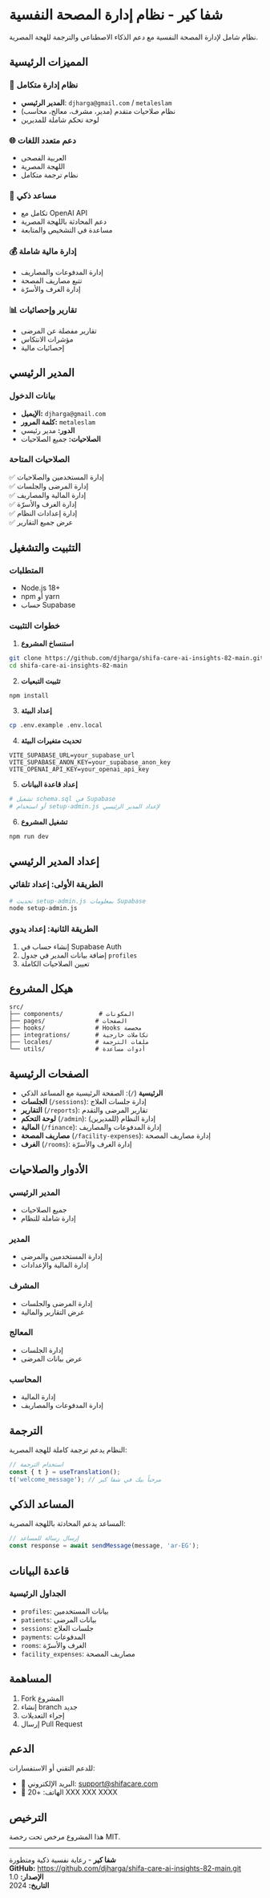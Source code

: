# شفا كير - نظام إدارة المصحة النفسية

نظام شامل لإدارة المصحة النفسية مع دعم الذكاء الاصطناعي والترجمة للهجة المصرية.

## المميزات الرئيسية

### 🔐 نظام إدارة متكامل
- **المدير الرئيسي**: `djharga@gmail.com` / `metaleslam`
- نظام صلاحيات متقدم (مدير، مشرف، معالج، محاسب)
- لوحة تحكم شاملة للمديرين

### 🌐 دعم متعدد اللغات
- العربية الفصحى
- اللهجة المصرية
- نظام ترجمة متكامل

### 🤖 مساعد ذكي
- تكامل مع OpenAI API
- دعم المحادثة باللهجة المصرية
- مساعدة في التشخيص والمتابعة

### 💰 إدارة مالية شاملة
- إدارة المدفوعات والمصاريف
- تتبع مصاريف المصحة
- إدارة الغرف والأسرّة

### 📊 تقارير وإحصائيات
- تقارير مفصلة عن المرضى
- مؤشرات الانتكاس
- إحصائيات مالية

## المدير الرئيسي

### بيانات الدخول
- **الإيميل:** `djharga@gmail.com`
- **كلمة المرور:** `metaleslam`
- **الدور:** مدير رئيسي
- **الصلاحيات:** جميع الصلاحيات

### الصلاحيات المتاحة
✅ إدارة المستخدمين والصلاحيات  
✅ إدارة المرضى والجلسات  
✅ إدارة المالية والمصاريف  
✅ إدارة الغرف والأسرّة  
✅ إدارة إعدادات النظام  
✅ عرض جميع التقارير  

## التثبيت والتشغيل

### المتطلبات
- Node.js 18+
- npm أو yarn
- حساب Supabase

### خطوات التثبيت

1. **استنساخ المشروع**
```bash
git clone https://github.com/djharga/shifa-care-ai-insights-82-main.git
cd shifa-care-ai-insights-82-main
```

2. **تثبيت التبعيات**
```bash
npm install
```

3. **إعداد البيئة**
```bash
cp .env.example .env.local
```

4. **تحديث متغيرات البيئة**
```env
VITE_SUPABASE_URL=your_supabase_url
VITE_SUPABASE_ANON_KEY=your_supabase_anon_key
VITE_OPENAI_API_KEY=your_openai_api_key
```

5. **إعداد قاعدة البيانات**
```bash
# تشغيل schema.sql في Supabase
# أو استخدام setup-admin.js لإعداد المدير الرئيسي
```

6. **تشغيل المشروع**
```bash
npm run dev
```

## إعداد المدير الرئيسي

### الطريقة الأولى: إعداد تلقائي
```bash
# تحديث setup-admin.js بمعلومات Supabase
node setup-admin.js
```

### الطريقة الثانية: إعداد يدوي
1. إنشاء حساب في Supabase Auth
2. إضافة بيانات المدير في جدول `profiles`
3. تعيين الصلاحيات الكاملة

## هيكل المشروع

```
src/
├── components/          # المكونات
├── pages/              # الصفحات
├── hooks/              # Hooks مخصصة
├── integrations/       # تكاملات خارجية
├── locales/            # ملفات الترجمة
└── utils/              # أدوات مساعدة
```

## الصفحات الرئيسية

- **الرئيسية** (`/`): الصفحة الرئيسية مع المساعد الذكي
- **الجلسات** (`/sessions`): إدارة جلسات العلاج
- **التقارير** (`/reports`): تقارير المرضى والتقدم
- **لوحة التحكم** (`/admin`): إدارة النظام (للمديرين)
- **المالية** (`/finance`): إدارة المدفوعات والمصاريف
- **مصاريف المصحة** (`/facility-expenses`): إدارة مصاريف المصحة
- **الغرف** (`/rooms`): إدارة الغرف والأسرّة

## الأدوار والصلاحيات

### المدير الرئيسي
- جميع الصلاحيات
- إدارة شاملة للنظام

### المدير
- إدارة المستخدمين والمرضى
- إدارة المالية والإعدادات

### المشرف
- إدارة المرضى والجلسات
- عرض التقارير والمالية

### المعالج
- إدارة الجلسات
- عرض بيانات المرضى

### المحاسب
- إدارة المالية
- إدارة المدفوعات والمصاريف

## الترجمة

النظام يدعم ترجمة كاملة للهجة المصرية:

```typescript
// استخدام الترجمة
const { t } = useTranslation();
t('welcome_message'); // مرحباً بيك في شفا كير
```

## المساعد الذكي

المساعد يدعم المحادثة باللهجة المصرية:

```typescript
// إرسال رسالة للمساعد
const response = await sendMessage(message, 'ar-EG');
```

## قاعدة البيانات

### الجداول الرئيسية
- `profiles`: بيانات المستخدمين
- `patients`: بيانات المرضى
- `sessions`: جلسات العلاج
- `payments`: المدفوعات
- `rooms`: الغرف والأسرّة
- `facility_expenses`: مصاريف المصحة

## المساهمة

1. Fork المشروع
2. إنشاء branch جديد
3. إجراء التعديلات
4. إرسال Pull Request

## الدعم

للدعم التقني أو الاستفسارات:
- 📧 البريد الإلكتروني: support@shifacare.com
- 📱 الهاتف: +20 XXX XXX XXXX

## الترخيص

هذا المشروع مرخص تحت رخصة MIT.

---

**شفا كير** - رعاية نفسية ذكية ومتطورة  
**GitHub:** https://github.com/djharga/shifa-care-ai-insights-82-main.git  
**الإصدار:** 1.0  
**التاريخ:** 2024
